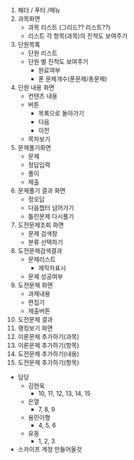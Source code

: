 1.  해더 / 푸터 /메뉴
2. 과목화면
    - 과목 리스트 (그리드?? 리스트??)
    - 리스트 각 항목(과목)의 진척도 보여주기
3. 단원목록
    - 단원 리스트
    - 단원 별 진척도 보여주기
        - 완료여부
        - 푼 문제개수(푼문제/총문제)
4. 단원 내용 화면
    - 컨텐츠 내용
    - 버튼
        - 목록으로 돌아가기
        - 다음
        - 이전
    - 목차보기
5. 문제풀기화면
    - 문제  
    - 정답입력  
    - 풀이
    - 제출
6. 문제풀기 결과 화면
    - 정오답
    - 다음챕터 넘어가기
    - 틀린문제 다시풀기
7. 도전문제조회 화면
    - 문제 검색창
    - 분류 선택하기
8. 도전문제검색결과
    - 문제리스트
        - 제작자표시
    - 문제 성공여부    
9. 도전문제 화면
    - 과제내용
    - 편집기 
    - 제출버튼
10. 도전문제 결과
11. 랭킹보기 화면
12. 이론문제 추가하기(과목)
13. 이론문제 추가하기(항목)
14. 도전문제 추가하기(내용)
15. 도전문제 추가하기(항목)

- 담당
    - 김현욱 
        - 10, 11, 12, 13, 14, 15
    - 은열
        - 7, 8, 9
    - 용민이형
        - 4, 5, 6
    - 유동
        - 1, 2, 3
- 스카이프 계정 만들어올것

